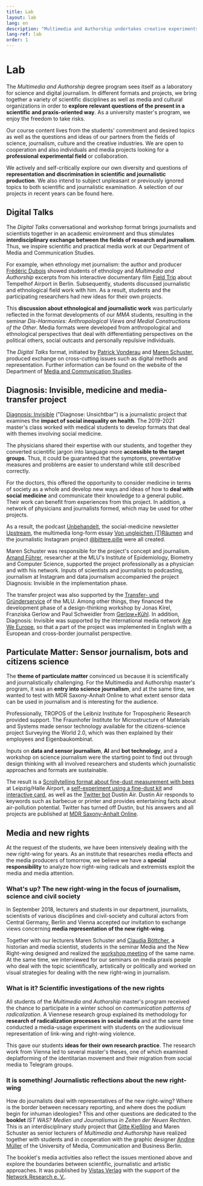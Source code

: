 ```yaml
---
title: Lab
layout: lab
lang: en
description: "Multimedia and Authorship undertakes creative experiments involving media, journalism and science. These include interdisciplinary cooperation, lectures and meetings."
lang-ref: lab
order: 1
---
```


# Lab

The _Multimedia and Authorship_ degree program sees itself as a laboratory for science and digital journalism. In different formats and projects, we bring together a variety of scientific disciplines as well as media and cultural organizations in order to **explore relevant questions of the present in a scientific and praxis-oriented way**. As a university master's program, we enjoy the freedom to take risks.

Our course content lives from the students' commitment and desired topics as well as the questions and ideas of our partners from the fields of science, journalism, culture and the creative industries. We are open to cooperation and also individuals and media projects looking for a **professional experimental field** or collaboration.

We actively and self-critically explore our own diversity and questions of **representation and discrimination in scientific and journalistic production**. We also intend to subject unpleasant or previously ignored topics to both scientific and journalistic examination. A selection of our projects in recent years can be found here.

## Digital Talks

The _Digital Talks_ conversational and workshop format brings journalists and scientists together in an academic environment and thus stimulates **interdisciplinary exchange between the fields of research and journalism**. Thus, we inspire scientific and practical media work at our Department of Media and Communication Studies.

For example, when ethnology met journalism: the author and producer [Frédéric Dubois](https://twitter.com/fredericdubois) showed students of ethnology and _Multimedia and Authorship_ excerpts from his interactive documentary film [Field Trip](https://fieldtrip.tagesspiegel.de/?ref=mmautor.net) about Tempelhof Airport in Berlin. Subsequently, students discussed journalistic and ethnological field work with him. As a result, students and the participating researchers had new ideas for their own projects.

This **discussion about ethnological and journalistic work** was particularly reflected in the format developments of our _MMA_ students, resulting in the seminar _Dis-Harmonies: Anthropological Views and Medial Constructions of the Other_. Media formats were developed from anthropological and ethnological perspectives that deal with differentiating perspectives on the political others, social outcasts and personally repulsive individuals.

The _Digital Talks_ format, initiated by [Patrick Vonderau](https://www.medienkomm.uni-halle.de/abteilung/mitarbeiter/vonderau/?ref=mmautor.net) and [Maren Schuster](https://www.medienkomm.uni-halle.de/abteilung/mitarbeiter/schuster/?ref=mmautor.net), produced exchange on cross-cutting issues such as digital methods and representation. Further information can be found on the website of the Department of [Media and Communication Studies](https://www.medienkomm.uni-halle.de/initiativen/digital_talks/?ref=mmautor.net).

<a id="diagnose-unsichtbar"></a>

## Diagnosis: Invisible, medicine and media-transfer project

[Diagnosis: Invisible](https://diagnosis-unichtichtar.medienkomm.uni-halle.de/?ref=mmautor.net) ("Diagnose: Unsichtbar") is a journalistic project that examines the **impact of social inequality on health**. The 2019-2021 master's class worked with medical students to develop formats that deal with themes involving social medicine.

The physicians shared their expertise with our students, and together they converted scientific jargon into language more **accessible to the target groups**. Thus, it could be guaranteed that the symptoms, preventative measures and problems are easier to understand while still described correctly.

For the doctors, this offered the opportunity to consider medicine in terms of society as a whole and develop new ways and ideas of how to **deal with social medicine** and communicate their knowledge to a general public. Their work can benefit from experiences from this project. In addition, a network of physicians and journalists formed, which may be used for other projects.

As a result, the podcast [Unbehandelt](https://soundcloud.com/unbehandelt), the social-medicine newsletter [Upstream](https://upstream-newsletter.de/?ref=mmautor.net), the multimedia long-form essay [Von ungleichen (T)Räumen](https://vonungleichentraeumen.medienkomm.uni-halle.de/?ref=mmautor.net) and the journalistic Instagram project [@bittere.pille](https://www.instagram.com/bittere.pille/?ref=mmautor.net) were all created.

Maren Schuster was responsible for the project's concept and journalism. [Amand Führer](https://www.medizin.uni-halle.de/einrichtungen/institute/medizinische-epidemiologie-biometrie-und-informatik/team/fuehrer-amand-gabriel?ref=mmautor.net), researcher at the MLU's Institute of Epidemiology, Biometry and Computer Science, supported the project professionally as a physician and with his network. Inputs of scientists and journalists to podcasting, journalism at Instagram and data journalism accompanied the project Diagnosis: Invisible in the implementation phase.

The transfer project was also supported by the [Transfer- und Gründerservice](https://www.gruendung.uni-halle.de/?ref=mmautor.net) of the MLU. Among other things, they financed the development phase of a design-thinking workshop by Jonas Kirel, Franziska Gerlow and Paul Schweidler from [Gerlow+Kühl](https://www.gerlow-kuehl.de/?ref=mmautor.net). In addition, Diagnosis: Invisible was supported by the international media network [Are We Europe](https://areweeurope.com/?ref=mmautor.net), so that a part of the project was implemented in English with a European and cross-border journalist perspective.

<a id="feinstaub-projekt"></a>

## Particulate Matter: Sensor journalism, bots and citizens science

The **theme of particulate matter** convinced us because it is scientifically and journalistically challenging. For the Multimedia and Authorship master's program, it was an **entry into  science journalism**, and at the same time, we wanted to test with MDR Saxony-Anhalt Online to what extent sensor data can be used in journalism and is interesting for the audience.

Professionally, TROPOS of the Leibniz Institute for Tropospheric Research provided support. The Fraunhofer Institute for Microstructure of Materials and Systems made sensor technology available for the citizens-science project Surveying the World 2.0, which was then explained by their employees and Eigenbaukombinat. 

Inputs on **data and sensor journalism**, **AI** and **bot technology**, and a workshop on science journalism were the starting point to find out through design thinking with all involved researchers and students which journalistic approaches and formats are sustainable.

The result is a [Scrollytelling format about fine-dust measurement with bees](https://www.mdr.de/sachsen-anhalt/halle/halle/feinstaub-studentenprojekt-uni-halle-selbstversuch-studierende-messen-luftqualitaet-100.html?ref=mmautor.net) at Leipzig/Halle Airport, a [self-experiment using a fine-dust kit](https://uploads.knightlab.com/storymapjs/8ec8795cc7925151c38f3538aae66555/feinstaubprojekt/index.html) and [interactive card](https://uploads.knightlab.com/storymapjs/8ec8795cc7925151c38f3538aae66555/feinstaubprojekt/index.html), as well as the [Twitter bot](https://www.mdr.de/sachsen-anhalt/studentenprojekt-feinstaub-faq-100.html?ref=mmautor.net) Dustin Air. Dustin Air responds to keywords such as barbecue or printer and provides entertaining facts about air-pollution potential. Twitter has turned off Dustin, but his answers and all projects are published at [MDR Saxony-Anhalt Online](https://www.mdr.de/sachsen-anhalt/index.html?ref=mmautor.net).

<a id="medien-und-neue-rechte"></a>

## Media and new rights

At the request of the students, we have been intensively dealing with the new right-wing for years. As an institute that researches media effects and the media producers of tomorrow, we believe we have a **special responsibility** to analyze how right-wing radicals and extremists exploit the media and media attention.

### What's up? The new right-wing in the focus of journalism, science and civil society

In September 2018, lecturers and students in our department, journalists, scientists of various disciplines and civil-society and cultural actors from Central Germany, Berlin and Vienna accepted our invitation to exchange views concerning **media representation of the new right-wing**.

Together with our lecturers Maren Schuster and [Claudia Böttcher](https://hait.tu-dresden.de/ext/institut/mitarbeiterprofil-38/?ref=mmautor.net), a historian and media scientist, students in the seminar Media and the New Right-wing designed and realized the [workshop meeting](https://www.campus-halensis.de/artikel/neue-rechte-inszenierungen-durchbrechen/?ref=mmautor.net) of the same name. At the same time, we interviewed for our seminars on media praxis people who deal with the topic scientifically, artistically or politically and worked on visual strategies for dealing with the new right-wing in journalism.

### What is it? Scientific investigations of the new rights

All students of the _Multimedia and Authorship_ master's program received the chance to participate in a winter school on _communication patterns of radicalization_. A Viennese research group explained its methodology for **research of radicalization processes in social media** and at the same time conducted a media-usage experiment with students on the audiovisual representation of link-wing and right-wing violence.

This gave our students **ideas for their own research practice**. The research work from Vienna led to several master's theses, one of which examined deplatforming of the identitarian movement and their migration from social media to Telegram groups.

### It is something! Journalistic reflections about the new right-wing

How do journalists deal with representatives of the new right-wing? Where is the border between necessary reporting, and where does the podium begin for inhuman ideologies? This and other questions are dedicated to the **booklet** _IST WAS? Medien und Journalismus in Zeiten der Neuen Rechten_. This is an interdisciplinary study project that [Gitte Kießling](https://www.linkedin.com/in/gitte-kie%C3%9Fling-b254b5190/?ref=mmautor.net) and Maren Schuster as senior lecturers of _Multimedia and Authorship_ have realized together with students and in cooperation with the graphic designer [Andine Müller](https://www.hmkw.de/hochschule/lehrende/fachbereich-design/andine-mueller/?ref=mmautor.net) of the University of Media, Communication and Business Berlin.

The booklet's media activities also reflect the issues mentioned above and explore the boundaries between scientific, journalistic and artistic approaches. It was published by [Vistas Verlag](https://www.vistas.de/?ref=mmautor.net) with the support of the [Network Research e. V.](https://netzwerkrecherche.org/?ref=mmautor.net).
